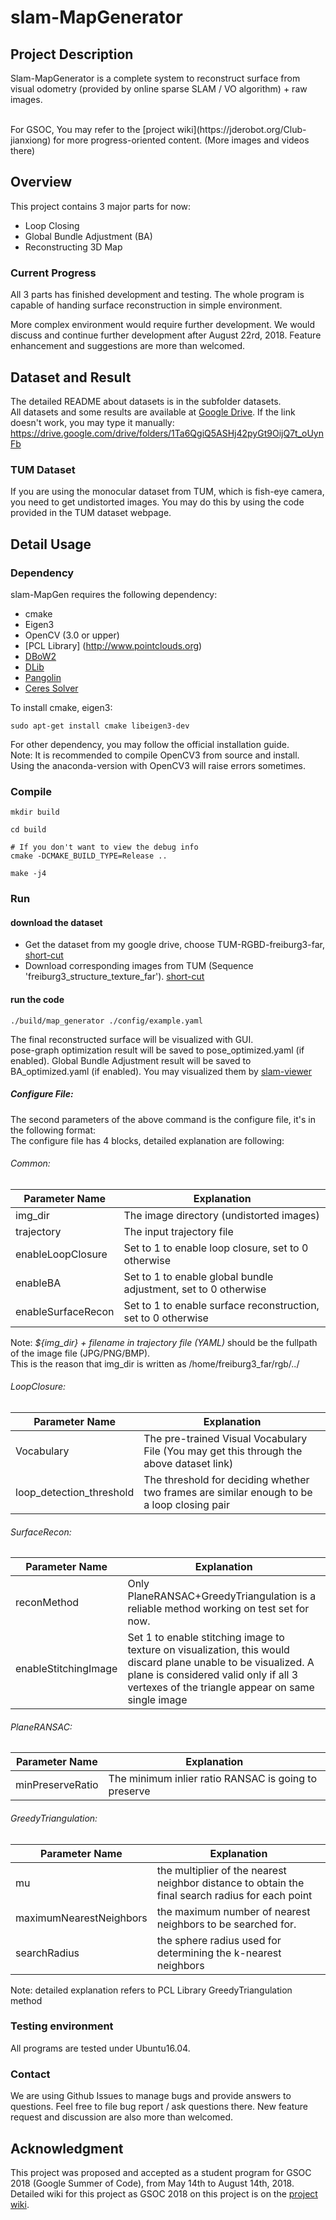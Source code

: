 # slam-MapGenerator
## Project Description
Slam-MapGenerator is a complete system to reconstruct surface from visual odometry (provided by online sparse SLAM / VO algorithm) + raw images.
<!-- move the following link to the bottom after GSOC, we are going to do something more in the future, the wiki could be miss leading at that time -->
</br>
For GSOC, You may refer to the [project wiki](https://jderobot.org/Club-jianxiong) for more progress-oriented content. (More images and videos there)
<!-- more description with images here -->

## Overview 
This project contains 3 major parts for now:
- Loop Closing
- Global Bundle Adjustment (BA)
- Reconstructing 3D Map 


### Current Progress
All 3 parts has finished development and testing. The whole program is capable of handing surface reconstruction in simple environment.
</br>

More complex environment would require further development.
We would discuss and continue further development after August 22rd, 2018. Feature enhancement and suggestions are more than welcomed.
</br>


## Dataset and Result
The detailed README about datasets is in the subfolder datasets. <br/>
All datasets and some results are available at [Google Drive](https://drive.google.com/drive/folders/1Ta6QgiQ5ASHj42pyGt9OijQ7t_oUynFb). If the link doesn't work, you may type it manually: https://drive.google.com/drive/folders/1Ta6QgiQ5ASHj42pyGt9OijQ7t_oUynFb

### TUM Dataset
If you are using the monocular dataset from TUM, which is fish-eye camera, you need to get undistorted images. You may do this by using the code provided in the TUM dataset webpage.

## Detail Usage
### Dependency
slam-MapGen requires the following dependency:
- cmake
- Eigen3
- OpenCV (3.0 or upper)
- [PCL Library]
(http://www.pointclouds.org)
- [DBoW2](https://github.com/dorian3d/DBoW2)
- [DLib](https://github.com/dorian3d/DLib)
- [Pangolin](https://github.com/stevenlovegrove/Pangolin)
- [Ceres Solver](https://github.com/ceres-solver/ceres-solver)


To install cmake, eigen3:
```shell
sudo apt-get install cmake libeigen3-dev
```
For other dependency, you may follow the official installation guide. <br/>
Note: It is recommended to compile OpenCV3 from source and install. Using the anaconda-version with OpenCV3 will raise errors sometimes.

### Compile
```shell
mkdir build

cd build

# If you don't want to view the debug info
cmake -DCMAKE_BUILD_TYPE=Release ..

make -j4
```

### Run
#### download the dataset
- Get the dataset from my google drive, choose TUM-RGBD-freiburg3-far, [short-cut](https://drive.google.com/file/d/1aOcYjd7-RJUvxnybc-ldJJpaYPsGLtSv/view?usp=sharing)
- Download corresponding images from TUM (Sequence 'freiburg3_structure_texture_far'). [short-cut](https://vision.in.tum.de/data/datasets/rgbd-dataset/download#freiburg3_structure_texture_far)
#### run the code
```shell
./build/map_generator ./config/example.yaml
```
The final reconstructed surface will be visualized with GUI. <br/>
pose-graph optimization result will be saved to pose_optimized.yaml (if enabled). Global Bundle Adjustment result will be saved to BA_optimized.yaml (if enabled). You may visualized them by [slam-viewer](https://github.com/JdeRobot/slam-viewer.git) 

##### Configure File: 
The second parameters of the above command is the configure file, it's in the following format: <br/>
The configure file has 4 blocks, detailed explanation are following:

###### Common:
| Parameter Name           | Explanation                                                                                |
|--------------------------|--------------------------------------------------------------------------------------------|
| img_dir                  | The image directory (undistorted images)                                                   |
| trajectory               | The input trajectory file                                                                  |
| enableLoopClosure        | Set to 1 to enable loop closure, set to 0 otherwise                                        |
| enableBA        		   | Set to 1 to enable global bundle adjustment, set to 0 otherwise                            |
| enableSurfaceRecon       | Set to 1 to enable surface reconstruction, set to 0 otherwise                              |

Note: *${img_dir} + filename in trajectory file (YAML)* should be the fullpath of the image file (JPG/PNG/BMP). <br/>
This is the reason that img_dir is written as /home/freiburg3_far/rgb/../

###### LoopClosure:
| Parameter Name           | Explanation                                                                                |
|--------------------------|--------------------------------------------------------------------------------------------|
| Vocabulary               | The pre-trained Visual Vocabulary File (You may get this through the above dataset link)   |
| loop_detection_threshold | The threshold for deciding whether two frames are similar enough to be a loop closing pair |

###### SurfaceRecon:
| Parameter Name           | Explanation                                                                                                   |
|--------------------------|---------------------------------------------------------------------------------------------------------------|
| reconMethod              | Only PlaneRANSAC+GreedyTriangulation is a reliable method working on test set for now.                        |
| enableStitchingImage     | Set 1 to enable stitching image to texture on visualization, this would discard plane unable to be visualized. A plane is considered valid only if all 3 vertexes of the triangle appear on same single image |

###### PlaneRANSAC:
| Parameter Name           | Explanation                                                                                                   |
|--------------------------|---------------------------------------------------------------------------------------------------------------|
| minPreserveRatio         | The minimum inlier ratio RANSAC is going to preserve                                                          |

###### GreedyTriangulation:
| Parameter Name           | Explanation                                                                                                   |
|--------------------------|---------------------------------------------------------------------------------------------------------------|
| mu                       | the multiplier of the nearest neighbor distance to obtain the final search radius for each point              |
| maximumNearestNeighbors  | the maximum number of nearest neighbors to be searched for.                                                   |
| searchRadius             | the sphere radius used for determining the k-nearest neighbors                                                |
Note: detailed explanation refers to PCL Library  GreedyTriangulation method

### Testing environment
All programs are tested under Ubuntu16.04. 

<!-- ### Mutli-threading
Since this project depends on ceres-solver, if you want multi-threading, make sure that you built the ceres-solver with OpenMP / TBB multi-threading.
 -->
### Contact
We are using Github Issues to manage bugs and provide answers to questions. 
Feel free to file bug report / ask questions there.
New feature request and discussion are also more than welcomed.


## Acknowledgment
This project was proposed and accepted as a student program for GSOC 2018 (Google Summer of Code), from May 14th to August 14th, 2018. Detailed wiki for this project as GSOC 2018 on this project is on the [project wiki](https://jderobot.org/Club-jianxiong). 

